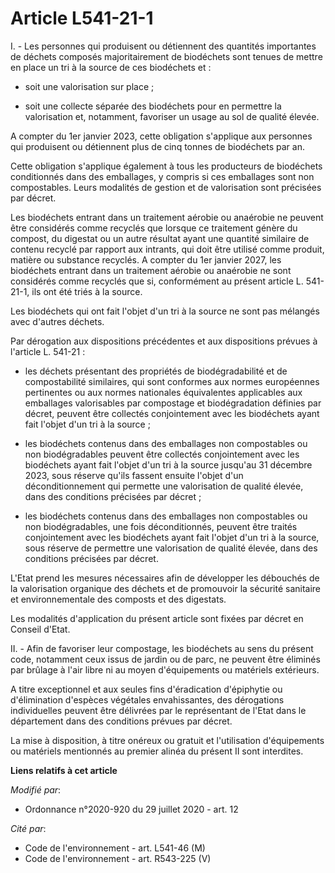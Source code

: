 # Article L541-21-1

I. - Les personnes qui produisent ou détiennent des quantités importantes de déchets composés majoritairement de biodéchets
sont tenues de mettre en place un tri à la source de ces biodéchets et :

- soit une valorisation sur place ;

- soit une collecte séparée des biodéchets pour en permettre la valorisation et, notamment, favoriser un usage au sol de
qualité élevée.

A compter du 1er janvier 2023, cette obligation s'applique aux personnes qui produisent ou détiennent plus de cinq tonnes de
biodéchets par an.

Cette obligation s'applique également à tous les producteurs de biodéchets conditionnés dans des emballages, y compris si ces
emballages sont non compostables. Leurs modalités de gestion et de valorisation sont précisées par décret.

Les biodéchets entrant dans un traitement aérobie ou anaérobie ne peuvent être considérés comme recyclés que lorsque ce
traitement génère du compost, du digestat ou un autre résultat ayant une quantité similaire de contenu recyclé par rapport
aux intrants, qui doit être utilisé comme produit, matière ou substance recyclés. A compter du 1er janvier 2027, les
biodéchets entrant dans un traitement aérobie ou anaérobie ne sont considérés comme recyclés que si, conformément au présent
article L. 541-21-1, ils ont été triés à la source.

Les biodéchets qui ont fait l'objet d'un tri à la source ne sont pas mélangés avec d'autres déchets.

Par dérogation aux dispositions précédentes et aux dispositions prévues à l'article L. 541-21 :

- les déchets présentant des propriétés de biodégradabilité et de compostabilité similaires, qui sont conformes aux normes
européennes pertinentes ou aux normes nationales équivalentes applicables aux emballages valorisables par compostage et
biodégradation définies par décret, peuvent être collectés conjointement avec les biodéchets ayant fait l'objet d'un tri à la
source ;

- les biodéchets contenus dans des emballages non compostables ou non biodégradables peuvent être collectés conjointement
avec les biodéchets ayant fait l'objet d'un tri à la source jusqu'au 31 décembre 2023, sous réserve qu'ils fassent ensuite
l'objet d'un déconditionnement qui permette une valorisation de qualité élevée, dans des conditions précisées par décret ;

- les biodéchets contenus dans des emballages non compostables ou non biodégradables, une fois déconditionnés, peuvent être
traités conjointement avec les biodéchets ayant fait l'objet d'un tri à la source, sous réserve de permettre une valorisation
de qualité élevée, dans des conditions précisées par décret.

L'Etat prend les mesures nécessaires afin de développer les débouchés de la valorisation organique des déchets et de
promouvoir la sécurité sanitaire et environnementale des composts et des digestats.

Les modalités d'application du présent article sont fixées par décret en Conseil d'Etat.

II. - Afin de favoriser leur compostage, les biodéchets au sens du présent code, notamment ceux issus de jardin ou de parc,
ne peuvent être éliminés par brûlage à l'air libre ni au moyen d'équipements ou matériels extérieurs.

A titre exceptionnel et aux seules fins d'éradication d'épiphytie ou d'élimination d'espèces végétales envahissantes, des
dérogations individuelles peuvent être délivrées par le représentant de l'Etat dans le département dans des conditions
prévues par décret.

La mise à disposition, à titre onéreux ou gratuit et l'utilisation d'équipements ou matériels mentionnés au premier alinéa du
présent II sont interdites.

**Liens relatifs à cet article**

_Modifié par_:

  - Ordonnance n°2020-920 du 29 juillet 2020 - art. 12

_Cité par_:

  - Code de l'environnement - art. L541-46 (M)
  - Code de l'environnement - art. R543-225 (V)
